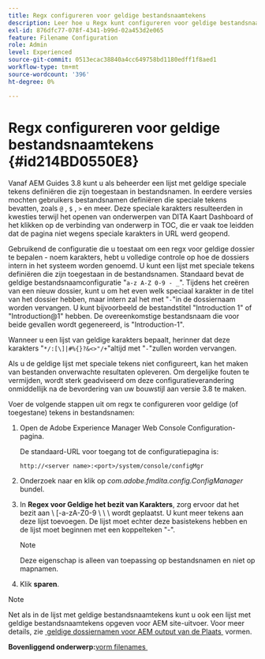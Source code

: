 ```yaml
---
title: Regx configureren voor geldige bestandsnaamtekens
description: Leer hoe u Regx kunt configureren voor geldige bestandsnaamtekens
exl-id: 876dfc77-078f-4341-b99d-02a453d2e065
feature: Filename Configuration
role: Admin
level: Experienced
source-git-commit: 0513ecac38840a4cc649758bd1180edff1f8aed1
workflow-type: tm+mt
source-wordcount: '396'
ht-degree: 0%

---
```


# Regx configureren voor geldige bestandsnaamtekens {#id214BD0550E8}

Vanaf AEM Guides 3.8 kunt u als beheerder een lijst met geldige speciale tekens definiëren die zijn toegestaan in bestandsnamen. In eerdere versies mochten gebruikers bestandsnamen definiëren die speciale tekens bevatten, zoals `@` , `$` , `>` en meer. Deze speciale karakters resulteerden in kwesties terwijl het openen van onderwerpen van DITA Kaart Dashboard of het klikken op de verbinding van onderwerp in TOC, die er vaak toe leidden dat de pagina niet wegens speciale karakters in URL werd geopend.

Gebruikend de configuratie die u toestaat om een regx voor geldige dossier te bepalen - noem karakters, hebt u volledige controle op hoe de dossiers intern in het systeem worden genoemd. U kunt een lijst met speciale tekens definiëren die zijn toegestaan in de bestandsnamen. Standaard bevat de geldige bestandsnaamconfiguratie &quot;`a-z A-Z 0-9 - _`&quot;. Tijdens het creëren van een nieuw dossier, kunt u om het even welk speciaal karakter in de titel van het dossier hebben, maar intern zal het met &quot;`-`&quot;in de dossiernaam worden vervangen. U kunt bijvoorbeeld de bestandstitel &quot;Introduction 1&quot; of &quot;Introduction@1&quot; hebben. De overeenkomstige bestandsnaam die voor beide gevallen wordt gegenereerd, is &quot;Introduction-1&quot;.

Wanneer u een lijst van geldige karakters bepaalt, herinner dat deze karakters &quot;`*/:[\]|#%{}?&<>"/+`&quot;altijd met &quot;`-`&quot;zullen worden vervangen.

Als u de geldige lijst met speciale tekens niet configureert, kan het maken van bestanden onverwachte resultaten opleveren. Om dergelijke fouten te vermijden, wordt sterk geadviseerd om deze configuratieverandering onmiddellijk na de bevordering van uw bouwstijl aan versie 3.8 te maken.

Voer de volgende stappen uit om regx te configureren voor geldige \(of toegestane\) tekens in bestandsnamen:

1. Open de Adobe Experience Manager Web Console Configuration-pagina.

   De standaard-URL voor toegang tot de configuratiepagina is:

   ```http
   http://<server name>:<port>/system/console/configMgr
   ```

1. Onderzoek naar en klik op *com.adobe.fmdita.config.ConfigManager* bundel.

1. In **Regex voor Geldige het bezit van Karakters**, zorg ervoor dat het bezit aan \ &lbrack;-a-zA-Z0-9 \ \ \ wordt geplaatst. U kunt meer tekens aan deze lijst toevoegen. De lijst moet echter deze basistekens hebben en de lijst moet beginnen met een koppelteken &quot;-&quot;.

   >[!NOTE]
   >
   > Deze eigenschap is alleen van toepassing op bestandsnamen en niet op mapnamen.

1. Klik **sparen**.


>[!NOTE]
>
> Net als in de lijst met geldige bestandsnaamtekens kunt u ook een lijst met geldige bestandsnaamtekens opgeven voor AEM site-uitvoer. Voor meer details, zie [&#x200B; geldige dossiernamen voor AEM output van de Plaats &#x200B;](conf-file-names-valid-regx-aem-site-output.md#) vormen.

**Bovenliggend onderwerp:**&#x200B;[&#x200B; vorm filenames &#x200B;](conf-file-names.md)
